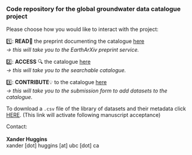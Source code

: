 ### Code repository for the global groundwater data catalogue project

Please choose how you would like to interact with the project:

1️⃣: **READ**📃 the preprint documenting the catalogue [here](https://doi.org/10.31223/X5XB07) <br>
_-> this will take you to the EarthArXiv preprint service._

2️⃣: **ACCESS** 🔍 the catalogue [here](https://xanderhuggins.github.io/groundwater-SES-data-catalogue/searchable_library.html) <br>
_-> this will take you to the searchable catalogue._

3️⃣: **CONTRIBUTE**💡 to the catalogue [here](https://cryptpad.fr/form/#/2/form/view/K+LOBsQzQ679qinrawnzvv2rlZTh0U6qteJAZFIZ3Co/) <br>
_-> this will take you to the submission form to add datasets to the catalogue._

To download a `.csv` file of the library of datasets and their metadata click [HERE](). (This link will activate following manuscript acceptance)<br> 

Contact:<br>                             
**Xander Huggins** <br>
xander [dot] huggins [at] ubc [dot] ca
